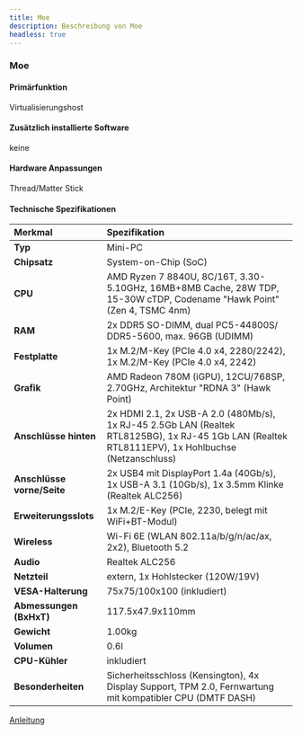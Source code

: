 ```yaml
---
title: Moe
description: Beschreibung von Moe
headless: true
---
```



### Moe

#### Primärfunktion

Virtualisierungshost

#### Zusätzlich installierte Software

keine

#### Hardware Anpassungen

Thread/Matter Stick

#### Technische Spezifikationen

| Merkmal | Spezifikation |
| :--- | :--- |
| **Typ** | Mini-PC |
| **Chipsatz** | System-on-Chip (SoC) |
| **CPU** | AMD Ryzen 7 8840U, 8C/16T, 3.30-5.10GHz, 16MB+8MB Cache, 28W TDP, 15-30W cTDP, Codename "Hawk Point" (Zen 4, TSMC 4nm) |
| **RAM** | 2x DDR5 SO-DIMM, dual PC5-44800S/​DDR5-5600, max. 96GB (UDIMM) |
| **Festplatte** | 1x M.2/​M-Key (PCIe 4.0 x4, 2280/​2242), 1x M.2/​M-Key (PCIe 4.0 x4, 2242) |
| **Grafik** | AMD Radeon 780M (iGPU), 12CU/768SP, 2.70GHz, Architektur "RDNA 3" (Hawk Point) |
| **Anschlüsse hinten** | 2x HDMI 2.1, 2x USB-A 2.0 (480Mb/​s), 1x RJ-45 2.5Gb LAN (Realtek RTL8125BG), 1x RJ-45 1Gb LAN (Realtek RTL8111EPV), 1x Hohlbuchse (Netzanschluss) |
| **Anschlüsse vorne/Seite** | 2x USB4 mit DisplayPort 1.4a (40Gb/​s), 1x USB-A 3.1 (10Gb/​s), 1x 3.5mm Klinke (Realtek ALC256) |
| **Erweiterungsslots** | 1x M.2/​E-Key (PCIe, 2230, belegt mit WiFi+BT-Modul) |
| **Wireless** | Wi-Fi 6E (WLAN 802.11a/​b/​g/​n/​ac/​ax, 2x2), Bluetooth 5.2 |
| **Audio** | Realtek ALC256 |
| **Netzteil** | extern, 1x Hohlstecker (120W/​19V) |
| **VESA-Halterung** | 75x75/​100x100 (inkludiert) |
| **Abmessungen (BxHxT)** | 117.5x47.9x110mm |
| **Gewicht** | 1.00kg |
| **Volumen** | 0.6l |
| **CPU-Kühler** | inkludiert |
| **Besonderheiten** | Sicherheitsschloss (Kensington), 4x Display Support, TPM 2.0, Fernwartung mit kompatibler CPU (DMTF DASH) |

[Anleitung](https://gzhls.at/blob/ldb/c/1/f/f/da3cd2be2357da3778ec691b4737cb268031.pdf)
